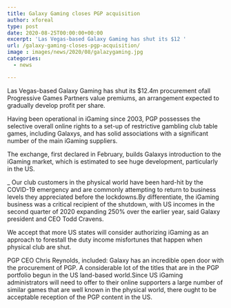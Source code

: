 ```yaml
---
title: Galaxy Gaming closes PGP acquisition
author: xforeal 
type: post
date: 2020-08-25T00:00:00+00:00
excerpt: 'Las Vegas-based Galaxy Gaming has shut its $12 '
url: /galaxy-gaming-closes-pgp-acquisition/
image : images/news/2020/08/galazygaming.jpg
categories:
  - news

---
```

Las Vegas-based Galaxy Gaming has shut its $12.4m procurement ofall Progressive Games Partners value premiums, an arrangement expected to gradually develop profit per share. 

Having been operational in iGaming since 2003, PGP possesses the selective overall online rights to a set-up of restrictive gambling club table games, including Galaxys, and has solid associations with a significant number of the main iGaming suppliers. 

The exchange, first declared in February, builds Galaxys introduction to the iGaming market, which is estimated to see huge development, particularly in the US. 

_ Our club customers in the physical world have been hard-hit by the COVID-19 emergency and are commonly attempting to return to business levels they appreciated before the lockdowns.By differentiate, the iGaming business was a critical recipient of the shutdown, with US incomes in the second quarter of 2020 expanding 250&percnt; over the earlier year, said Galaxy president and CEO Todd Cravens. 

We accept that more US states will consider authorizing iGaming as an approach to forestall the duty income misfortunes that happen when physical club are shut. 

PGP CEO Chris Reynolds, included: Galaxy has an incredible open door with the procurement of PGP. A considerable lot of the titles that are in the PGP portfolio begun in the US land-based world.Since US iGaming administrators will need to offer to their online supporters a large number of similar games that are well known in the physical world, there ought to be acceptable reception of the PGP content in the US.
